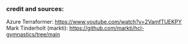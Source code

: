### credit and sources:
Azure Terraformer: https://www.youtube.com/watch?v=2VamfTUEKPY  
Mark Tinderholt (markti): https://github.com/markti/hcl-gymnastics/tree/main 
